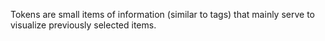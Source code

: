 Tokens are small items of information (similar to tags) that mainly serve to visualize previously selected items.
